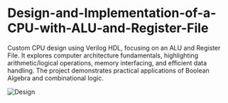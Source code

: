 # Design-and-Implementation-of-a-CPU-with-ALU-and-Register-File
Custom CPU design using Verilog HDL, focusing on an ALU and Register File. It explores computer architecture fundamentals, highlighting arithmetic/logical operations, memory interfacing, and efficient data handling. The project demonstrates practical applications of Boolean Algebra and combinational logic.




![Design](https://github.com/Mohammad-AlJourishi/Design-and-Implementation-of-a-CPU-with-ALU-and-Register-File/assets/125097449/4821c4e5-2124-4e43-91e7-f95ecece07ce)
